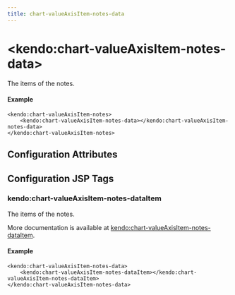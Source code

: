 ```yaml
---
title: chart-valueAxisItem-notes-data
---
```


# \<kendo:chart-valueAxisItem-notes-data\>

The items of the notes.

#### Example
    <kendo:chart-valueAxisItem-notes>
        <kendo:chart-valueAxisItem-notes-data></kendo:chart-valueAxisItem-notes-data>
    </kendo:chart-valueAxisItem-notes>

## Configuration Attributes


##  Configuration JSP Tags

### kendo:chart-valueAxisItem-notes-dataItem

The items of the notes.

More documentation is available at [kendo:chart-valueAxisItem-notes-dataItem](/api/wrappers/jsp/chart/valueaxisitem-notes-dataitem).

#### Example

    <kendo:chart-valueAxisItem-notes-data>
        <kendo:chart-valueAxisItem-notes-dataItem></kendo:chart-valueAxisItem-notes-dataItem>
    </kendo:chart-valueAxisItem-notes-data>

